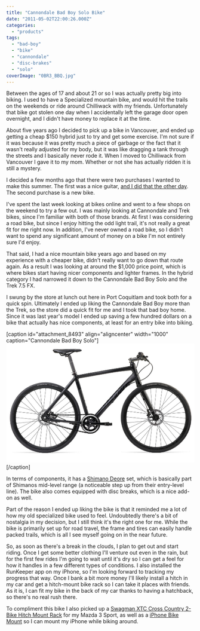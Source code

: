 ```yaml
---
title: "Cannondale Bad Boy Solo Bike"
date: "2011-05-02T22:00:26.000Z"
categories: 
  - "products"
tags: 
  - "bad-boy"
  - "bike"
  - "cannondale"
  - "disc-brakes"
  - "solo"
coverImage: "0BR3_BBQ.jpg"
---
```


Between the ages of 17 and about 21 or so I was actually pretty big into biking. I used to have a Specialized mountain bike, and would hit the trails on the weekends or ride around Chilliwack with my friends. Unfortunately that bike got stolen one day when I accidentally left the garage door open overnight, and I didn't have money to replace it at the time.

About five years ago I decided to pick up a bike in Vancouver, and ended up getting a cheap $150 hybrid just to try and get some exercise. I'm not sure if it was because it was pretty much a piece of garbage or the fact that it wasn't really adjusted for my body, but it was like dragging a tank through the streets and I basically never rode it. When I moved to Chilliwack from Vancouver I gave it to my mom. Whether or not she has actually ridden it is still a mystery.

I decided a few months ago that there were two purchases I wanted to make this summer. The first was a nice guitar, [and I did that the other day](/2011/new-morgan-concert-series-guitar/). The second purchase is a new bike.

I've spent the last week looking at bikes online and went to a few shops on the weekend to try a few out. I was mainly looking at Cannondale and Trek bikes, since I'm familiar with both of those brands. At first I was considering a road bike, but since I enjoy hitting the odd light trail, it's not really a great fit for me right now. In addition, I've never owned a road bike, so I didn't want to spend any significant amount of money on a bike I'm not entirely sure I'd enjoy.

That said, I had a nice mountain bike years ago and based on my experience with a cheaper bike, didn't really want to go down that route again. As a result I was looking at around the $1,000 price point, which is where bikes start having nicer components and lighter frames. In the hybrid category I had narrowed it down to the Cannondale Bad Boy Solo and the Trek 7.5 FX.

I swung by the store at lunch out here in Port Coquitlam and took both for a quick spin. Ultimately I ended up liking the Cannondale Bad Boy more than the Trek, so the store did a quick fit for me and I took that bad boy home. Since it was last year's model I ended up saving a few hundred dollars on a bike that actually has nice components, at least for an entry bike into biking.

\[caption id="attachment\_8493" align="aligncenter" width="1000" caption="Cannondale Bad Boy Solo"\][![](images/0BR3_BBQ.jpg)](http://www.migratorynerd.com/wordpress/wp-content/uploads/2011/05/0BR3_BBQ.jpg)\[/caption\]

In terms of components, it has a [Shimano Deore](http://www.shimano.com/publish/content/global_cycle/en/us/index/products/mountain/deore.html) set, which is basically part of Shimanos mid-level range (a noticeable step up from their entry-level line). The bike also comes equipped with disc breaks, which is a nice add-on as well.

Part of the reason I ended up liking the bike is that it reminded me a lot of how my old specialized bike used to feel. Undoubtedly there's a bit of nostalgia in my decision, but I still think it's the right one for me. While the bike is primarily set up for road travel, the frame and tires can easily handle packed trails, which is all I see myself going on in the near future.

So, as soon as there's a break in the clouds, I plan to get out and start riding. Once I get some better clothing I'll venture out even in the rain, but for the first few rides I'm going to wait until it's dry so I can get a feel for how it handles in a few different types of conditions. I also installed the RunKeeper app on my iPhone, so I'm looking forward to tracking my progress that way. Once I bank a bit more money I'll likely install a hitch in my car and get a hitch-mount bike rack so I can take it places with friends. As it is, I can fit my bike in the back of my car thanks to having a hatchback, so there's no real rush there.

To compliment this bike I also picked up a [Swagman XTC Cross Country 2-Bike Hitch Mount Rack](/travel/reviews/products/swagman-xtc-cross-country-2-bike-hitch-mount-rack-review/) for my Mazda 3 Sport, as well as a [iPhone Bike Mount](/travel/reviews/products/ram-iphone-bike-mount-review/) so I can mount my iPhone while biking around.
